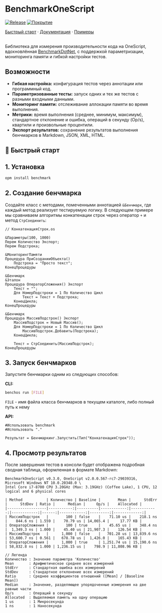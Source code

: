 
# BenchmarkOneScript

[![Release](https://img.shields.io/github/release/Stivo182/BenchmarkOneScript.svg)](https://github.com/Stivo182/BenchmarkOneScript/releases)
[![Покрытие](https://sonar.openbsl.ru/api/project_badges/measure?project=benchmark&metric=coverage&token=sqb_3054e7cdc0478fa1fc9ec12e319b76086791667e)](https://sonar.openbsl.ru/dashboard?id=benchmark)

<div>
	<a href="docs/БыстрыйСтарт.md">Быстрый старт</a>
	<span> · </span>
	<a href="docs/README.md">Документация</a>
	<span> · </span>
	<a href="samples">Примеры</a>
</div>
</br>

Библиотека для измерения производительности кода на OneScript, вдохновлённая [BenchmarkDotNet](https://github.com/dotnet/BenchmarkDotNet/), с поддержкой параметризации, мониторинга памяти и гибкой настройки тестов.


## Возможности

- **Гибкая настройка:** конфигурация тестов через аннотации или программный код.
- **Параметризованные тесты:** запуск одних и тех же тестов с разными входными данными.
- **Мониторинг памяти:** отслеживание аллокации памяти во время выполнения.
- **Метрики:** время выполнения (среднее, минимум, максимум), стандартное отклонение и ошибка, операций в секунду (Op/s), квартили и произвольные процентили.
- **Экспорт результатов:** сохранение результатов выполнения бенчмарков в Markdown, JSON, XML, HTML.

## 🚀 Быстрый старт

## 1. Установка

```bash
opm install benchmark
```

## 2. Создание бенчмарка

Создайте класс с методами, помеченными аннотацией `&Бенчмарк`, где каждый метод реализует тестируемую логику. 
В следующем примере мы сравниваем алгоритмы конкатенации строк через оператор `+` и метод `СтрСоединить`:

```bsl
// КонкатенацияСтрок.os

&Параметры(100, 1000)
Перем Количество Экспорт;
Перем Подстрока;

&МониторингПамяти
Процедура ПриСозданииОбъекта()
	Подстрока = "Просто текст";
КонецПроцедуры

&Бенчмарк
&Эталон
Процедура ОператорСложения() Экспорт
	Текст = "";
	Для НомерПодстроки = 1 По Количество Цикл
		Текст = Текст + Подстрока;
	КонецЦикла;
КонецПроцедуры

&Бенчмарк
Процедура МассивПодстрок() Экспорт
	МассивПодстрок = Новый Массив();
	Для НомерПодстроки = 1 По Количество Цикл
		МассивПодстрок.Добавить(Подстрока);
	КонецЦикла;

	Текст = СтрСоединить(МассивПодстрок);
КонецПроцедуры
```
## 3. Запуск бенчмарков

Запустите бенчмарки одним из следующих способов:

**CLI:**

```bash
benchos run [FILE]
```

`FILE` - имя файла класса бенчмарков в текущем каталоге, либо полный путь к нему

**API:**

```bsl
#Использовать benchmark
#Использовать "."

Результат = Бенчмаркинг.Запустить(Тип("КонкатенацияСтрок"));
```

## 4. Просмотр результатов

После завершения тестов в консоли будет отображена подробная сводная таблица, оформленная в формате Markdown:

```
BenchmarkOneScript v0.3.0, OneScript v2.0.0.567-rc7-29039316, Microsoft Windows NT 10.0.20348.0 \
Intel Core i7-8700 CPU 3.20GHz (Max: 3.19GHz) (Coffee Lake), 1 CPU, 12 logical and 6 physical cores

| Method           | Количество | Baseline |        Mean |      StdErr |      StdDev | Ratio |      Median |     Op/s |    Allocated |
|------------------|-----------:|----------|------------:|------------:|------------:|------:|------------:|---------:|-------------:|
| МассивПодстрок   |        100 | false    |    71.10 us |    218.1 ns |    844.6 ns | 1.559 |    70.79 us | 14,065.4 |     17.77 KB |
| ОператорСложения |        100 | true     |    45.65 us |    348.4 ns |  1,349.3 ns | 1.000 |    45.40 us | 21,907.3 |    126.54 KB |
| МассивПодстрок   |      1,000 | false    |   701.28 us | 13,839.6 ns | 53,600.7 ns | 0.561 |   678.78 us |  1,426.0 |    165.43 KB |
| ОператорСложения |      1,000 | true     | 1,251.74 us | 15,190.6 ns | 58,832.8 ns | 1.000 | 1,236.15 us |    798.9 | 11,808.96 KB |

// Легенда
Количество : Значение параметра 'Количество'
Mean       : Арифметическое среднее всех измерений
StdErr     : Стандартная ошибка всех измерений
StdDev     : Стандартное отклонение всех измерений
Ratio      : Среднее коэффициентов отношений ([Mean] / [Baseline Mean])
Median     : Значение, разделяющее упорядоченные измерения на две равные части
Op/s       : Операций в секунду
Allocated  : Выделяемая память на одну операцию
1 us       : 1 Микросекунда
1 ns       : 1 Наносекунда
```
